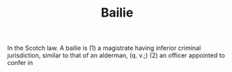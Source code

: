 ---
title: Bailie
letter: B
permalink: "/definitions/bailie.html"
body: In the Scotch law. A bailie is (1) a magistrate having inferior criminal jurisdiction,
  similar to that of an alderman, (q. v.;) (2) an officer appointed to confer in
published_at: '2018-07-07'
layout: post
---